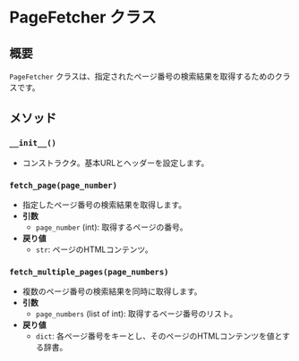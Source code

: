# PageFetcher クラス

## 概要
`PageFetcher` クラスは、指定されたページ番号の検索結果を取得するためのクラスです。

## メソッド

### `__init__()`
- コンストラクタ。基本URLとヘッダーを設定します。

### `fetch_page(page_number)`
- 指定したページ番号の検索結果を取得します。
- **引数**
  - `page_number` (int): 取得するページの番号。
- **戻り値**
  - `str`: ページのHTMLコンテンツ。

### `fetch_multiple_pages(page_numbers)`
- 複数のページ番号の検索結果を同時に取得します。
- **引数**
  - `page_numbers` (list of int): 取得するページ番号のリスト。
- **戻り値**
  - `dict`: 各ページ番号をキーとし、そのページのHTMLコンテンツを値とする辞書。

